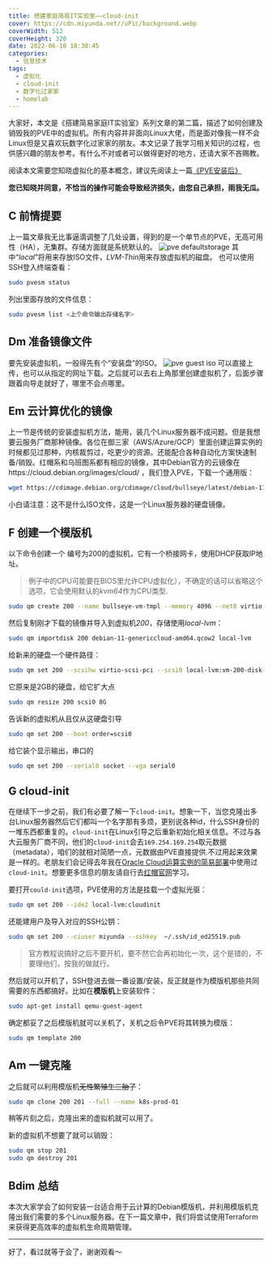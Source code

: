 ```yaml
---
title: 搭建家庭简易IT实验室——cloud-init
cover: https://cdn.miyunda.net//uPic/background.webp
coverWidth: 512
coverHeight: 320
date: 2022-06-10 18:30:45
categories:
  - 信息技术
tags:
  - 虚拟化
  - cloud-init
  - 数字化过家家
  - homelab
---
```

大家好，本文是《搭建简易家庭IT实验室》系列文章的第二篇，描述了如何创建及销毁我的PVE中的虚拟机。所有内容并非面向Linux大佬，而是面对像我一样不会Linux但是又喜欢玩数字化过家家的朋友。本文记录了我学习相关知识的过程，也供感兴趣的朋友参考。有什么不对或者可以做得更好的地方，还请大家不吝赐教。

<!-- more -->

阅读本文需要您知晓虚拟化的基本概念，建议先阅读上一篇[《PVE安装后》](https://miyunda.com/homelab-pve-postinstall/)

**您已知晓并同意，不恰当的操作可能会导致经济损失，由您自己承担，雨我无瓜。**

## C 前情提要
上一篇文章我无比事逼滴调整了几处设置，得到的是一个单节点的PVE，无高可用性（HA），无集群。存储方面就是系统默认的。
![pve defaultstorage](https://cdn.miyunda.net//uPic/pve-vm-01.png)
其中“*local*”将用来存放ISO文件，*LVM-Thin*用来存放虚拟机的磁盘。
也可以使用SSH登入终端查看：
```bash
sudo pvesm status
```
列出里面存放的文件信息：
```bash
sudo pvesm list <上个命令输出存储名字>
```

## Dm 准备镜像文件

要先安装虚拟机，一般得先有个“安装盘”的ISO。
![pve guest iso](https://cdn.miyunda.net//uPic/pve-vm-02.png)
可以直接上传，也可以从指定的网址下载。之后就可以去右上角那里创建虚拟机了，后面步骤跟着向导走就好了，哪里不会点哪里。

## Em 云计算优化的镜像
上一节是传统的安装虚拟机方法，能用，装几个Linux服务器不成问题。但是我想要云服务厂商那种镜像。各位在御三家（AWS/Azure/GCP）里面创建运算实例的时候都见过那种，内核裁剪过，吃更少的资源。还能配合各种自动化方案快速制备/销毁。红帽系和乌班图系都有相应的镜像，其中Debian官方的云镜像在https://cloud.debian.org/images/cloud/ ，我们登入PVE，下载一个通用版：
```bash
wget https://cdimage.debian.org/cdimage/cloud/bullseye/latest/debian-11-genericcloud-amd64.qcow2
```
小白请注意：这不是什么ISO文件，这是一个Linux服务器的硬盘镜像。

## F 创建一个模版机
以下命令创建一个 编号为200的虚拟机，它有一个桥接网卡，使用DHCP获取IP地址。
>例子中的CPU可能要在BIOS里允许CPU虚拟化），不确定的话可以省略这个选项，它会使用默认的*kvm64*作为CPU类型.
```bash
sudo qm create 200 --name bullseye-vm-tmpl --memory 4096 --net0 virtio,bridge=vmbr0 --cores=2 --cpu host
```
然后复制刚才下载的镜像并导入到虚拟机*200*，存储使用*local-lvm*：
```bash
sudo qm importdisk 200 debian-11-genericcloud-amd64.qcow2 local-lvm
```
给新来的硬盘一个硬件路径：
```bash
sudo qm set 200 --scsihw virtio-scsi-pci --scsi0 local-lvm:vm-200-disk-0
```
它原来是2GB的硬盘，给它扩大点
```bash
sudo qm resize 200 scsi0 8G
```
告诉新的虚拟机从且仅从这硬盘引导
```bash
sudo qm set 200 --boot order=scsi0
```
给它装个显示输出，串口的
```bash
sudo qm set 200 --serial0 socket --vga serial0
```
## G cloud-init
在继续下一步之前，我们有必要了解一下`cloud-init`。想象一下，当您克隆出多台Linux服务器然后它们都叫一个名字那有多烦，更别说各种id，什么SSH身份的一堆东西都重复的。`cloud-init`在Linux引导之后重新初始化相关信息。不过与各大云服务厂商不同，他们的`cloud-init`会去`169.254.169.254`取元数据（metadata），咱们的就相对简陋一点，元数据由PVE直接提供.不过用起来效果是一样的。老朋友们会记得去年我在[Oracle Cloud运算实例的简易部署](https://miyunda.com/oci-terraform/)中使用过`cloud-init`。想要更多信息的朋友请自行去[红帽官网](https://access.redhat.com/documentation/en-us/red_hat_enterprise_linux/8/html/configuring_and_managing_cloud-init_for_rhel_8/introduction-to-cloud-init_cloud-content)学习。

要打开`could-init`选项，PVE使用的方法是挂载一个虚拟光驱：
```bash
sudo qm set 200 --ide2 local-lvm:cloudinit
```
还能建用户及导入对应的SSH公钥：
```bash
sudo qm set 200 --ciuser miyunda --sshkey  ~/.ssh/id_ed25519.pub
```
>官方教程说搞好之后不要开机，要不然它会再初始化一次，这个是错的，不要理他们，按我的做就行。

然后就可以开机了，SSH登进去做一番设置/安装，反正就是作为模版机那些共同需要的东西都搞好。比如在**模版机**上安装软件：
```bash
sudo apt-get install qemu-guest-agent
```
确定都妥了之后模版机就可以关机了，关机之后令PVE将其转换为模版：
```bash
sudo qm template 200
```
## Am 一键克隆
之后就可以利用模版机~~无性繁殖生三胎了~~：
```bash
sudo qm clone 200 201 --full --name k8s-prod-01
```
稍等片刻之后，克隆出来的虚拟机就可以用了。

新的虚拟机不想要了就可以销毁：
```bash
sudo qm stop 201
sudo qm destroy 201
```
## Bdim 总结
本次大家学会了如何安装一台适合用于云计算的Debian模版机，并利用模版机克隆出我们需要的多个Linux服务器。在下一篇文章中，我们将尝试使用Terraform来获得更高效率的虚拟机生命周期管理。

---
好了，看过就等于会了，谢谢观看～